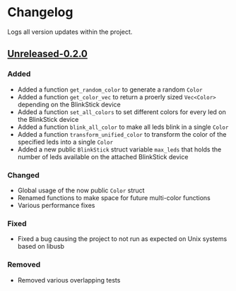 # Changelog

Logs all version updates within the project.

## [Unreleased-0.2.0]

### Added 

- Added a function `get_random_color` to generate a random `Color`
- Added a function `get_color_vec` to return a proerly sized `Vec<Color>` depending on the BlinkStick device
- Added a function `set_all_colors` to set different colors for every led on the BlinkStick device
- Added a function `blink_all_color` to make all leds blink in a single `Color`
- Added a function `transform_unified_color` to transform the color of the specified leds into a single `Color`
- Added a new public `BlinkStick` struct variable `max_leds` that holds the number of leds available on the attached BlinkStick device

### Changed

- Global usage of the now public `Color` struct
- Renamed functions to make space for future multi-color functions
- Various performance fixes

### Fixed

- Fixed a bug causing the project to not run as expected on Unix systems based on libusb

### Removed

- Removed various overlapping tests


[Unreleased-0.2.0]: https://github.com/Seltiix/blinkstick-rs/compare/HEAD...0.2.0
